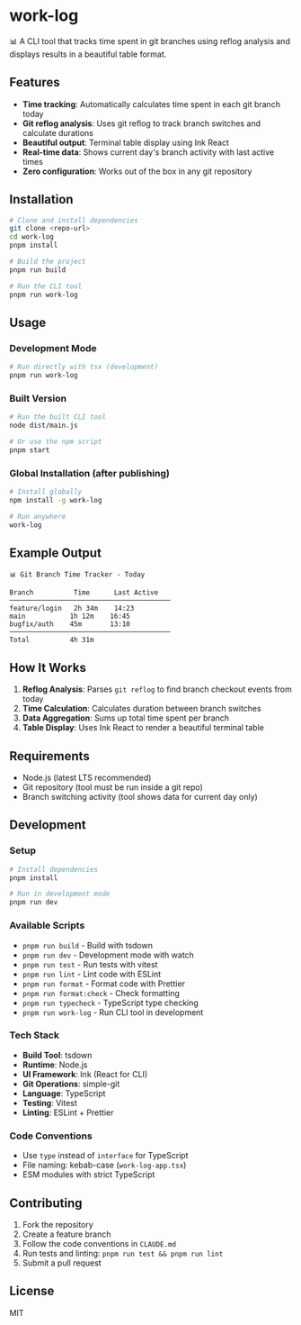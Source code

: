 # work-log

📊 A CLI tool that tracks time spent in git branches using reflog analysis and displays results in a beautiful table format.

## Features

- **Time tracking**: Automatically calculates time spent in each git branch today
- **Git reflog analysis**: Uses git reflog to track branch switches and calculate durations  
- **Beautiful output**: Terminal table display using Ink React
- **Real-time data**: Shows current day's branch activity with last active times
- **Zero configuration**: Works out of the box in any git repository

## Installation

```bash
# Clone and install dependencies
git clone <repo-url>
cd work-log
pnpm install

# Build the project
pnpm run build

# Run the CLI tool
pnpm run work-log
```

## Usage

### Development Mode
```bash
# Run directly with tsx (development)
pnpm run work-log
```

### Built Version
```bash
# Run the built CLI tool
node dist/main.js

# Or use the npm script
pnpm start
```

### Global Installation (after publishing)
```bash
# Install globally
npm install -g work-log

# Run anywhere
work-log
```

## Example Output

```text
📊 Git Branch Time Tracker - Today

Branch          Time      Last Active
────────────────────────────────────────
feature/login   2h 34m    14:23
main           1h 12m    16:45
bugfix/auth    45m       13:10
────────────────────────────────────────
Total          4h 31m
```

## How It Works

1. **Reflog Analysis**: Parses `git reflog` to find branch checkout events from today
2. **Time Calculation**: Calculates duration between branch switches
3. **Data Aggregation**: Sums up total time spent per branch
4. **Table Display**: Uses Ink React to render a beautiful terminal table

## Requirements

- Node.js (latest LTS recommended)
- Git repository (tool must be run inside a git repo)
- Branch switching activity (tool shows data for current day only)

## Development

### Setup
```bash
# Install dependencies
pnpm install

# Run in development mode
pnpm run dev
```

### Available Scripts
- `pnpm run build` - Build with tsdown
- `pnpm run dev` - Development mode with watch
- `pnpm run test` - Run tests with vitest
- `pnpm run lint` - Lint code with ESLint
- `pnpm run format` - Format code with Prettier
- `pnpm run format:check` - Check formatting
- `pnpm run typecheck` - TypeScript type checking
- `pnpm run work-log` - Run CLI tool in development

### Tech Stack
- **Build Tool**: tsdown
- **Runtime**: Node.js
- **UI Framework**: Ink (React for CLI)
- **Git Operations**: simple-git
- **Language**: TypeScript
- **Testing**: Vitest
- **Linting**: ESLint + Prettier

### Code Conventions
- Use `type` instead of `interface` for TypeScript
- File naming: kebab-case (`work-log-app.tsx`)
- ESM modules with strict TypeScript

## Contributing

1. Fork the repository
2. Create a feature branch
3. Follow the code conventions in `CLAUDE.md`
4. Run tests and linting: `pnpm run test && pnpm run lint`
5. Submit a pull request

## License

MIT